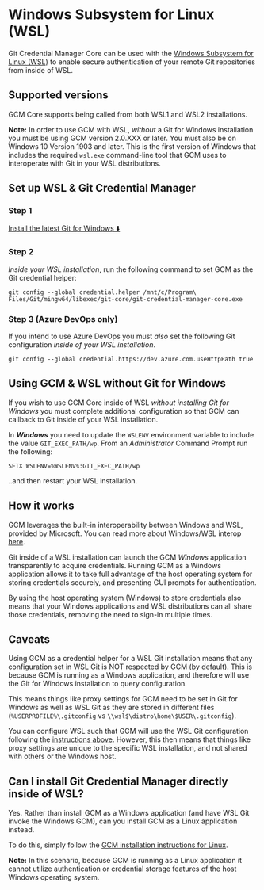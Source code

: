 # Windows Subsystem for Linux (WSL)

Git Credential Manager Core can be used with the [Windows Subsystem for Linux
(WSL)](https://aka.ms/wsl) to enable secure authentication of your remote Git
repositories from inside of WSL.

## Supported versions

GCM Core supports being called from both WSL1 and WSL2 installations.

**Note:** In order to use GCM with WSL, _without_ a Git for Windows installation
you must be using GCM version 2.0.XXX or later.
You must also be on Windows 10 Version 1903 and later. This is the first version
of Windows that includes the required `wsl.exe` command-line tool that GCM uses
to interoperate with Git in your WSL distributions.

## Set up WSL & Git Credential Manager

### Step 1

[Install the latest Git for Windows ⬇️](https://github.com/git-for-windows/git/releases/latest)

### Step 2

_Inside your WSL installation_, run the following command to set GCM as the Git
credential helper:

```shell
git config --global credential.helper /mnt/c/Program\ Files/Git/mingw64/libexec/git-core/git-credential-manager-core.exe
```

### Step 3 (Azure DevOps only)

If you intend to use Azure DevOps you must _also_ set the following Git
configuration _inside of your WSL installation_.

```shell
git config --global credential.https://dev.azure.com.useHttpPath true
```

## Using GCM & WSL without Git for Windows

If you wish to use GCM Core inside of WSL _without installing Git for Windows_
you must complete additional configuration so that GCM can callback to Git
inside of your WSL installation.

In **_Windows_** you need to update the `WSLENV` environment variable to include
the value `GIT_EXEC_PATH/wp`. From an _Administrator_ Command Prompt run the
following:

```batch
SETX WSLENV=%WSLENV%:GIT_EXEC_PATH/wp
```

..and then restart your WSL installation.

## How it works

GCM leverages the built-in interoperability between Windows and WSL, provided by
Microsoft. You can read more about Windows/WSL interop [here](https://docs.microsoft.com/en-us/windows/wsl/interop).

Git inside of a WSL installation can launch the GCM _Windows_ application
transparently to acquire credentials. Running GCM as a Windows application
allows it to take full advantage of the host operating system for storing
credentials securely, and presenting GUI prompts for authentication.

By using the host operating system (Windows) to store credentials also means
that your Windows applications and WSL distributions can all share those
credentials, removing the need to sign-in multiple times.

## Caveats

Using GCM as a credential helper for a WSL Git installation means that any
configuration set in WSL Git is NOT respected by GCM (by default). This is
because GCM is running as a Windows application, and therefore will use the Git
for Windows installation to query configuration.

This means things like proxy settings for GCM need to be set in Git for Windows
as well as WSL Git as they are stored in different files
(`%USERPROFILE%\.gitconfig` vs `\\wsl$\distro\home\$USER\.gitconfig`).

You can configure WSL such that GCM will use the WSL Git configuration following
the [instructions above](#using-gcm--wsl-without-git-for-windows). However, this
then means that things like proxy settings are unique to the specific WSL
installation, and not shared with others or the Windows host.

## Can I install Git Credential Manager directly inside of WSL?

Yes. Rather than install GCM as a Windows application (and have WSL Git invoke
the Windows GCM), can you install GCM as a Linux application instead.

To do this, simply follow the [GCM installation instructions for Linux](../README.md#linux-install-instructions).

**Note:** In this scenario, because GCM is running as a Linux application
it cannot utilize authentication or credential storage features of the host
Windows operating system.
